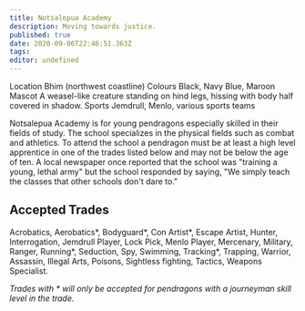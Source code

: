 ```yaml
---
title: Notsalepua Academy
description: Moving towards justice.
published: true
date: 2020-09-06T22:46:51.363Z
tags: 
editor: undefined
---
```


Location 	Bhim (northwest coastline)
Colours 	Black, Navy Blue, Maroon
Mascot 	A weasel-like creature standing on hind legs, hissing with body half covered in shadow.
Sports 	Jemdrull, Menlo, various sports teams

Notsalepua Academy is for young pendragons especially skilled in their fields of study. The school specializes in the physical fields such as combat and athletics. To attend the school a pendragon must be at least a high level apprentice in one of the trades listed below and may not be below the age of ten. A local newspaper once reported that the school was "training a young, lethal army" but the school responded by saying, "We simply teach the classes that other schools don't dare to."

Accepted Trades
---------------

Acrobatics, Aerobatics\*, Bodyguard\*, Con Artist\*, Escape Artist, Hunter, Interrogation, Jemdrull Player, Lock Pick, Menlo Player, Mercenary, Military, Ranger, Running\*, Seduction, Spy, Swimming, Tracking\*, Trapping, Warrior, Assassin, Illegal Arts, Poisons, Sightless fighting, Tactics, Weapons Specialist.

*Trades with \* will only be accepted for pendragons with a journeyman skill level in the trade.*